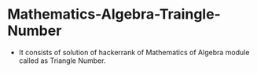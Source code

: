 # Mathematics-Algebra-Traingle-Number
- It consists of solution of hackerrank of Mathematics of Algebra module called as Triangle Number.

